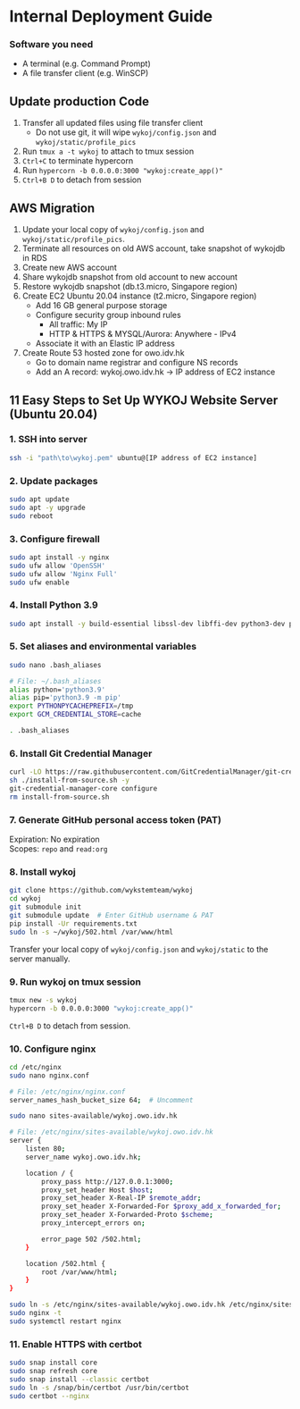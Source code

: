 # Internal Deployment Guide
### Software you need
- A terminal (e.g. Command Prompt)
- A file transfer client (e.g. WinSCP)

## Update production Code
1. Transfer all updated files using file transfer client
   - Do not use git, it will wipe `wykoj/config.json` and `wykoj/static/profile_pics`
2. Run `tmux a -t wykoj` to attach to tmux session
3. `Ctrl+C` to terminate hypercorn
4. Run `hypercorn -b 0.0.0.0:3000 "wykoj:create_app()"`
5. `Ctrl+B D` to detach from session

## AWS Migration
1. Update your local copy of `wykoj/config.json` and `wykoj/static/profile_pics`.
2. Terminate all resources on old AWS account, take snapshot of wykojdb in RDS
3. Create new AWS account
4. Share wykojdb snapshot from old account to new account
5. Restore wykojdb snapshot (db.t3.micro, Singapore region)
6. Create EC2 Ubuntu 20.04 instance (t2.micro, Singapore region)
   - Add 16 GB general purpose storage
   - Configure security group inbound rules
     - All traffic: My IP
     - HTTP & HTTPS & MYSQL/Aurora: Anywhere - IPv4
   - Associate it with an Elastic IP address
7. Create Route 53 hosted zone for owo.idv.hk
   - Go to domain name registrar and configure NS records
   - Add an A record: wykoj.owo.idv.hk -> IP address of EC2 instance

## 11 Easy Steps to Set Up WYKOJ Website Server (Ubuntu 20.04)
### 1. SSH into server
```bash
ssh -i "path\to\wykoj.pem" ubuntu@[IP address of EC2 instance]
```

### 2. Update packages
```bash
sudo apt update
sudo apt -y upgrade
sudo reboot
```

### 3. Configure firewall
```bash
sudo apt install -y nginx
sudo ufw allow 'OpenSSH'
sudo ufw allow 'Nginx Full'
sudo ufw enable
```

### 4. Install Python 3.9
```bash
sudo apt install -y build-essential libssl-dev libffi-dev python3-dev python3-pip python3.9 python3.9-dev
```

### 5. Set aliases and environmental variables
```bash
sudo nano .bash_aliases
```

```bash
# File: ~/.bash_aliases
alias python='python3.9'
alias pip='python3.9 -m pip'
export PYTHONPYCACHEPREFIX=/tmp
export GCM_CREDENTIAL_STORE=cache
```

```bash
. .bash_aliases
```

### 6. Install Git Credential Manager
```bash
curl -LO https://raw.githubusercontent.com/GitCredentialManager/git-credential-manager/main/src/linux/Packaging.Linux/install-from-source.sh
sh ./install-from-source.sh -y
git-credential-manager-core configure
rm install-from-source.sh
```

### 7. Generate GitHub personal access token (PAT)
Expiration: No expiration <br>
Scopes: `repo` and `read:org`

### 8. Install wykoj
```bash
git clone https://github.com/wykstemteam/wykoj
cd wykoj
git submodule init
git submodule update  # Enter GitHub username & PAT
pip install -Ur requirements.txt
sudo ln -s ~/wykoj/502.html /var/www/html
```

Transfer your local copy of `wykoj/config.json` and `wykoj/static` to the server manually.

### 9. Run wykoj on tmux session
```bash
tmux new -s wykoj
hypercorn -b 0.0.0.0:3000 "wykoj:create_app()"
```

`Ctrl+B D` to detach from session.

### 10. Configure nginx
```bash
cd /etc/nginx
sudo nano nginx.conf
```

```bash
# File: /etc/nginx/nginx.conf
server_names_hash_bucket_size 64;  # Uncomment
```

```bash
sudo nano sites-available/wykoj.owo.idv.hk
```

```bash
# File: /etc/nginx/sites-available/wykoj.owo.idv.hk
server {
    listen 80;
    server_name wykoj.owo.idv.hk;

    location / {
        proxy_pass http://127.0.0.1:3000;
        proxy_set_header Host $host;
        proxy_set_header X-Real-IP $remote_addr;
        proxy_set_header X-Forwarded-For $proxy_add_x_forwarded_for;
        proxy_set_header X-Forwarded-Proto $scheme;
        proxy_intercept_errors on;

        error_page 502 /502.html;
    }

    location /502.html {
        root /var/www/html;
    }
}
```

```bash
sudo ln -s /etc/nginx/sites-available/wykoj.owo.idv.hk /etc/nginx/sites-enabled
sudo nginx -t
sudo systemctl restart nginx
```

### 11. Enable HTTPS with certbot
```bash
sudo snap install core
sudo snap refresh core
sudo snap install --classic certbot
sudo ln -s /snap/bin/certbot /usr/bin/certbot
sudo certbot --nginx
```
